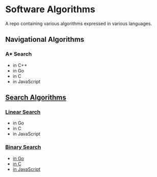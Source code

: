 # Software Algorithms

A repo containing various algorithms expressed in various languages.

## Navigational Algorithms

### A\* Search

- in C++
- in Go
- in C
- in JavaScript

## [Search Algorithms](https://github.com/claudemuller/algorithms/tree/master/search-algorithms)

### [Linear Search](https://github.com/claudemuller/algorithms/tree/master/search-algorithms/linear-search)

- in Go
- in C
- in JavaScript

### [Binary Search](https://github.com/claudemuller/algorithms/tree/master/search-algorithms/binary-search)

- [in Go](https://github.com/claudemuller/algorithms/tree/master/search-algorithms/binary-search/go)
- [in C](https://github.com/claudemuller/algorithms/tree/master/search-algorithms/binary-search/c)
- [in JavaScript](https://github.com/claudemuller/algorithms/tree/master/search-algorithms/binary-search/javascript)
